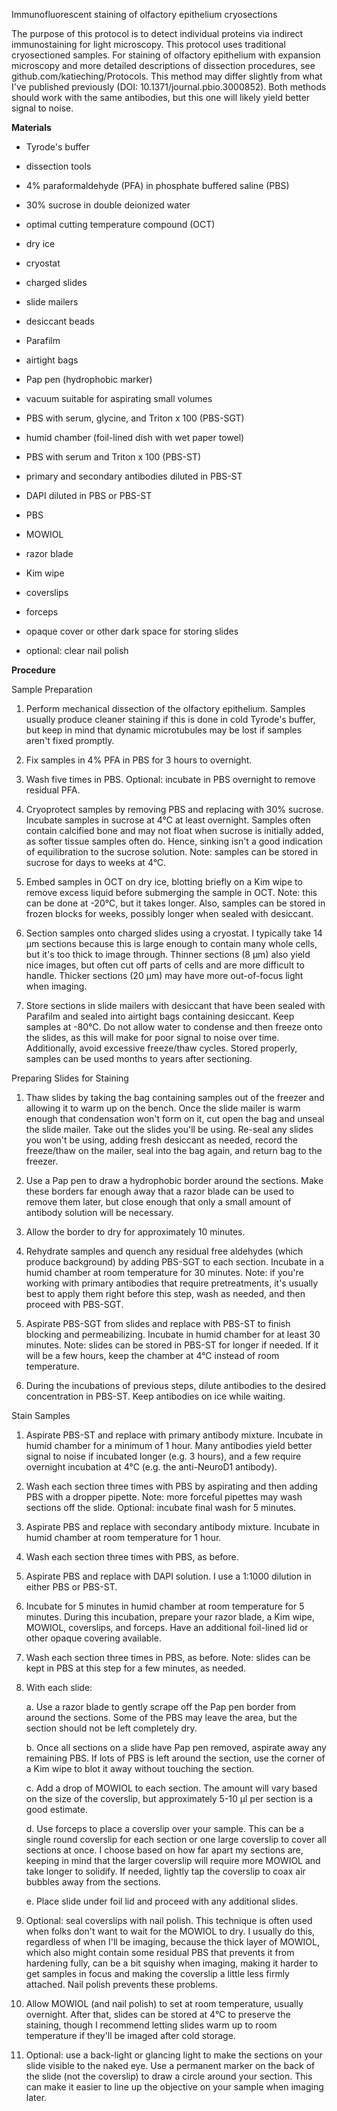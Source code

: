Immunofluorescent staining of olfactory epithelium cryosections

The purpose of this protocol is to detect individual proteins via
indirect immunostaining for light microscopy. This protocol uses
traditional cryosectioned samples. For staining of olfactory epithelium
with expansion microscopy and more detailed descriptions of dissection
procedures, see github.com/katieching/Protocols. This method may differ
slightly from what I've published previously (DOI:
10.1371/journal.pbio.3000852). Both methods should work with the same
antibodies, but this one will likely yield better signal to noise.

**Materials**

-   Tyrode's buffer

-   dissection tools

-   4% paraformaldehyde (PFA) in phosphate buffered saline (PBS)

-   30% sucrose in double deionized water

-   optimal cutting temperature compound (OCT)

-   dry ice

-   cryostat

-   charged slides

-   slide mailers

-   desiccant beads

-   Parafilm

-   airtight bags

-   Pap pen (hydrophobic marker)

-   vacuum suitable for aspirating small volumes

-   PBS with serum, glycine, and Triton x 100 (PBS-SGT)

-   humid chamber (foil-lined dish with wet paper towel)

-   PBS with serum and Triton x 100 (PBS-ST)

-   primary and secondary antibodies diluted in PBS-ST

-   DAPI diluted in PBS or PBS-ST

-   PBS

-   MOWIOL

-   razor blade

-   Kim wipe

-   coverslips

-   forceps

-   opaque cover or other dark space for storing slides

-   optional: clear nail polish

**Procedure**

Sample Preparation

1.  Perform mechanical dissection of the olfactory epithelium. Samples
    usually produce cleaner staining if this is done in cold Tyrode's
    buffer, but keep in mind that dynamic microtubules may be lost if
    samples aren't fixed promptly.

2.  Fix samples in 4% PFA in PBS for 3 hours to overnight.

3.  Wash five times in PBS. Optional: incubate in PBS overnight to
    remove residual PFA.

4.  Cryoprotect samples by removing PBS and replacing with 30% sucrose.
    Incubate samples in sucrose at 4°C at least overnight. Samples often
    contain calcified bone and may not float when sucrose is initially
    added, as softer tissue samples often do. Hence, sinking isn't a
    good indication of equilibration to the sucrose solution. Note:
    samples can be stored in sucrose for days to weeks at 4°C.

5.  Embed samples in OCT on dry ice, blotting briefly on a Kim wipe to
    remove excess liquid before submerging the sample in OCT. Note: this
    can be done at -20°C, but it takes longer. Also, samples can be
    stored in frozen blocks for weeks, possibly longer when sealed with
    desiccant.

6.  Section samples onto charged slides using a cryostat. I typically
    take 14 µm sections because this is large enough to contain many
    whole cells, but it's too thick to image through. Thinner sections
    (8 µm) also yield nice images, but often cut off parts of cells and
    are more difficult to handle. Thicker sections (20 µm) may have more
    out-of-focus light when imaging.

7.  Store sections in slide mailers with desiccant that have been sealed
    with Parafilm and sealed into airtight bags containing desiccant.
    Keep samples at -80°C. Do not allow water to condense and then
    freeze onto the slides, as this will make for poor signal to noise
    over time. Additionally, avoid excessive freeze/thaw cycles. Stored
    properly, samples can be used months to years after sectioning.

Preparing Slides for Staining

1.  Thaw slides by taking the bag containing samples out of the freezer
    and allowing it to warm up on the bench. Once the slide mailer is
    warm enough that condensation won't form on it, cut open the bag and
    unseal the slide mailer. Take out the slides you'll be using.
    Re-seal any slides you won't be using, adding fresh desiccant as
    needed, record the freeze/thaw on the mailer, seal into the bag
    again, and return bag to the freezer.

2.  Use a Pap pen to draw a hydrophobic border around the sections. Make
    these borders far enough away that a razor blade can be used to
    remove them later, but close enough that only a small amount of
    antibody solution will be necessary.

3.  Allow the border to dry for approximately 10 minutes.

4.  Rehydrate samples and quench any residual free aldehydes (which
    produce background) by adding PBS-SGT to each section. Incubate in a
    humid chamber at room temperature for 30 minutes. Note: if you're
    working with primary antibodies that require pretreatments, it's
    usually best to apply them right before this step, wash as needed,
    and then proceed with PBS-SGT.

5.  Aspirate PBS-SGT from slides and replace with PBS-ST to finish
    blocking and permeabilizing. Incubate in humid chamber for at least
    30 minutes. Note: slides can be stored in PBS-ST for longer if
    needed. If it will be a few hours, keep the chamber at 4°C instead
    of room temperature.

6.  During the incubations of previous steps, dilute antibodies to the
    desired concentration in PBS-ST. Keep antibodies on ice while
    waiting.

Stain Samples

1.  Aspirate PBS-ST and replace with primary antibody mixture. Incubate
    in humid chamber for a minimum of 1 hour. Many antibodies yield
    better signal to noise if incubated longer (e.g. 3 hours), and a few
    require overnight incubation at 4°C (e.g. the anti-NeuroD1
    antibody).

2.  Wash each section three times with PBS by aspirating and then adding
    PBS with a dropper pipette. Note: more forceful pipettes may wash
    sections off the slide. Optional: incubate final wash for 5 minutes.

3.  Aspirate PBS and replace with secondary antibody mixture. Incubate
    in humid chamber at room temperature for 1 hour.

4.  Wash each section three times with PBS, as before.

5.  Aspirate PBS and replace with DAPI solution. I use a 1:1000 dilution
    in either PBS or PBS-ST.

6.  Incubate for 5 minutes in humid chamber at room temperature for 5
    minutes. During this incubation, prepare your razor blade, a Kim
    wipe, MOWIOL, coverslips, and forceps. Have an additional foil-lined
    lid or other opaque covering available.

7.  Wash each section three times in PBS, as before. Note: slides can be
    kept in PBS at this step for a few minutes, as needed.

8.  With each slide:

    a.  Use a razor blade to gently scrape off the Pap pen border from
        around the sections. Some of the PBS may leave the area, but the
        section should not be left completely dry.

    b.  Once all sections on a slide have Pap pen removed, aspirate away
        any remaining PBS. If lots of PBS is left around the section,
        use the corner of a Kim wipe to blot it away without touching
        the section.

    c.  Add a drop of MOWIOL to each section. The amount will vary based
        on the size of the coverslip, but approximately 5-10 µl per
        section is a good estimate.

    d.  Use forceps to place a coverslip over your sample. This can be a
        single round coverslip for each section or one large coverslip
        to cover all sections at once. I choose based on how far apart
        my sections are, keeping in mind that the larger coverslip will
        require more MOWIOL and take longer to solidify. If needed,
        lightly tap the coverslip to coax air bubbles away from the
        sections.

    e.  Place slide under foil lid and proceed with any additional
        slides.

9.  Optional: seal coverslips with nail polish. This technique is often
    used when folks don't want to wait for the MOWIOL to dry. I usually
    do this, regardless of when I'll be imaging, because the thick layer
    of MOWIOL, which also might contain some residual PBS that prevents
    it from hardening fully, can be a bit squishy when imaging, making
    it harder to get samples in focus and making the coverslip a little
    less firmly attached. Nail polish prevents these problems.

10. Allow MOWIOL (and nail polish) to set at room temperature, usually
    overnight. After that, slides can be stored at 4°C to preserve the
    staining, though I recommend letting slides warm up to room
    temperature if they'll be imaged after cold storage.

11. Optional: use a back-light or glancing light to make the sections on
    your slide visible to the naked eye. Use a permanent marker on the
    back of the slide (not the coverslip) to draw a circle around your
    section. This can make it easier to line up the objective on your
    sample when imaging later.
